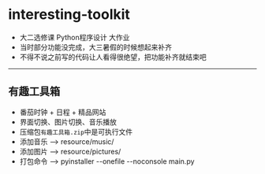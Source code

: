 # interesting-toolkit
- 大二选修课 Python程序设计 大作业
- 当时部分功能没完成，大三暑假的时候想起来补齐
- 不得不说之前写的代码让人看得很绝望，把功能补齐就结束吧
---
## 有趣工具箱
- 番茄时钟 + 日程 + 精品网站
- 界面切换、图片切换、音乐播放
- 压缩包`有趣工具箱.zip`中是可执行文件
- 添加音乐 --> resource/music/
- 添加图片 --> resource/pictures/
- 打包命令 --> pyinstaller --onefile --noconsole main.py